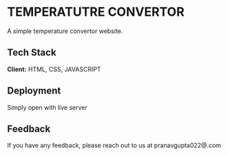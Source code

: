 
# TEMPERATUTRE CONVERTOR

A simple temperature convertor website.


## Tech Stack

**Client:** HTML, CSS, JAVASCRIPT




## Deployment

Simply open with live server 




## Feedback

If you have any feedback, please reach out to us at pranavgupta022@.com

